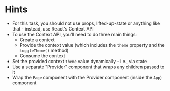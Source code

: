# Hints

-   For this task, you should not use props, lifted-up-state or anything like that - instead, use React's Context API
-   To use the Context API, you'll need to do three main things:
    -   Create a context
    -   Provide the context value (which includes the `theme` property and the `toggleTheme()` method)
    -   Consume the context
-   Set the provided context `theme` value dynamically - i.e., via state
-   Use a separate "Provider" component that wraps any children passed to it
-   Wrap the `Page` component with the Provider component (inside the `App`) component
